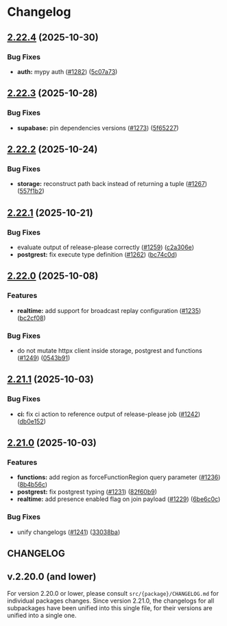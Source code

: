 # Changelog

## [2.22.4](https://github.com/supabase/supabase-py/compare/v2.22.3...v2.22.4) (2025-10-30)


### Bug Fixes

* **auth:** mypy auth ([#1282](https://github.com/supabase/supabase-py/issues/1282)) ([5c07a73](https://github.com/supabase/supabase-py/commit/5c07a73df1f40c30aa6ae695b57de99220d9f612))

## [2.22.3](https://github.com/supabase/supabase-py/compare/v2.22.2...v2.22.3) (2025-10-28)


### Bug Fixes

* **supabase:** pin dependencies versions ([#1273](https://github.com/supabase/supabase-py/issues/1273)) ([5f65227](https://github.com/supabase/supabase-py/commit/5f65227ddec8fee13693b108f3c7048b4e66fcdf))

## [2.22.2](https://github.com/supabase/supabase-py/compare/v2.22.1...v2.22.2) (2025-10-24)


### Bug Fixes

* **storage:** reconstruct path back instead of returning a tuple ([#1267](https://github.com/supabase/supabase-py/issues/1267)) ([557f1b2](https://github.com/supabase/supabase-py/commit/557f1b2b5e84da52815e7a4abce76034ca2facc0))

## [2.22.1](https://github.com/supabase/supabase-py/compare/v2.22.0...v2.22.1) (2025-10-21)


### Bug Fixes

* evaluate output of release-please correctly ([#1259](https://github.com/supabase/supabase-py/issues/1259)) ([c2a306e](https://github.com/supabase/supabase-py/commit/c2a306e12cb3ed268fd96e90350963e0425b2c8e))
* **postgrest:** fix execute type definition ([#1262](https://github.com/supabase/supabase-py/issues/1262)) ([bc74c0d](https://github.com/supabase/supabase-py/commit/bc74c0decabbd0e25df38bbd2ea43cafd6bd45a4))

## [2.22.0](https://github.com/supabase/supabase-py/compare/v2.21.1...v2.22.0) (2025-10-08)


### Features

* **realtime:** add support for broadcast replay configuration ([#1235](https://github.com/supabase/supabase-py/issues/1235)) ([bc2cf08](https://github.com/supabase/supabase-py/commit/bc2cf081b453af1bb322a0612673e1f91c449a44))


### Bug Fixes

* do not mutate httpx client inside storage, postgrest and functions ([#1249](https://github.com/supabase/supabase-py/issues/1249)) ([0543b91](https://github.com/supabase/supabase-py/commit/0543b912b19e37cec26b54fc4fd938a27272d211))

## [2.21.1](https://github.com/supabase/supabase-py/compare/v2.21.0...v2.21.1) (2025-10-03)


### Bug Fixes

* **ci:** fix ci action to reference output of release-please job ([#1242](https://github.com/supabase/supabase-py/issues/1242)) ([db0e152](https://github.com/supabase/supabase-py/commit/db0e1524c4c904a224dff744192e83010e42f8c5))

## [2.21.0](https://github.com/supabase/supabase-py/compare/v2.20.0...v2.21.0) (2025-10-03)


### Features

* **functions:** add region as forceFunctionRegion query parameter ([#1236](https://github.com/supabase/supabase-py/issues/1236)) ([8b4b56c](https://github.com/supabase/supabase-py/commit/8b4b56c1ac1c313d717551304e3684261d00d717))
* **postgrest:** fix postgrest typing ([#1231](https://github.com/supabase/supabase-py/issues/1231)) ([82f60b9](https://github.com/supabase/supabase-py/commit/82f60b9d77a759622e50854ff63aee0f59b95515))
* **realtime:** add presence enabled flag on join payload ([#1229](https://github.com/supabase/supabase-py/issues/1229)) ([6be6c0c](https://github.com/supabase/supabase-py/commit/6be6c0cdbbbd70259c4919f3b3b442358c0778f9))


### Bug Fixes

* unify changelogs ([#1241](https://github.com/supabase/supabase-py/issues/1241)) ([33038ba](https://github.com/supabase/supabase-py/commit/33038ba0e075a62ce4eaf0cfd240d93a10322ad3))

## CHANGELOG

## v.2.20.0 (and lower)

For version 2.20.0 or lower, please consult `src/{package}/CHANGELOG.md` for individual packages changes. Since version 2.21.0, the changelogs for all subpackages have been unified into this single file, for their versions are unified into a single one.
